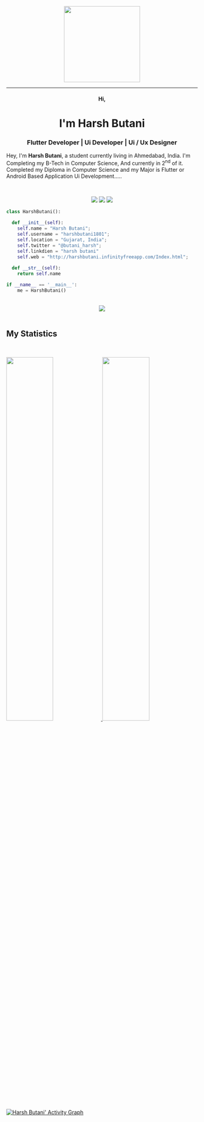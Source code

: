 <p align="center">
  <img src="https://github.com/thompsonemerson/thompsonemerson/raw/master/cover-thompson.png" height="200"/>
</p>

<hr>

<h4 align="center">
  Hi,
</h4>

<h1 align="center">
  <b>I'm Harsh Butani</b>
</h1>


<h3 align="center">Flutter Developer | Ui Developer | Ui / Ux Designer</h3>

Hey, I'm <b>Harsh Butani</b>, a student currently living in Ahmedabad, India. I'm Completing my B-Tech in Computer Science, And currently in 2<sup>nd</sup> of it. Completed my Diploma in Computer Science and my Major is Flutter or Android Based Application Ui Development.....

<br>

<p>
<div align="center">
  <a href="https://flutter.dev/"><img src="https://img.shields.io/badge/-FLUTTER-c58545?style=for-the-badge&logo=flutter&logoColor=c58545&labelColor=282828"></a>
  <a href="https://developer.android.com/"><img src="https://img.shields.io/badge/-ANDROID-d1a01f?style=for-the-badge&logo=android&logoColor=d1a01f&labelColor=282828"></a>
  <a href="https://developer.mozilla.org/en-US/docs/Web/HTML"><img src="https://img.shields.io/badge/-HTML-98b982?style=for-the-badge&logo=html5&logoColor=98b982&labelColor=282828"></a>
</div>
</p>

```python
class HarshButani():
    
  def __init__(self):
    self.name = "Harsh Butani";
    self.username = "harshbutani1801";
    self.location = "Gujarat, India";
    self.twitter = "@butani_harsh";
    self.linkdien = "harsh butani"
    self.web = "http://harshbutani.infinityfreeapp.com/Index.html";
  
  def __str__(self):
    return self.name

if __name__ == '__main__':
    me = HarshButani()
```

<br>

<div align="center">
  <a href="https://open.spotify.com/user/6s6pbtefezpookh8gwnkko15v">
    <img src="https://readme-spotify-tingz.vercel.app/api/now-playing">
  </a>
</div>


<br>


## My Statistics

<br/>
<p align="left">
  <a href="http://harshbutani.infinityfreeapp.com/Index.html">
  <img width="49.5%" src="https://github-readme-stats.vercel.app/api?username=harshbutani1801&show_icons=true&theme=gruvbox&hide_border=true" />
    <img width="49.5%" src="https://github-readme-streak-stats.herokuapp.com/?user=harshbutani1801&theme=gruvbox&hide_border=true" />
<!--     <img align="center" src="https://github-readme-stats.vercel.app/api/top-langs?username=harshbutani1801&theme=gruvbox&show_icons=true&locale=en&layout=compact" alt="akash-chowrasia" /> -->
  </a>
</p>
<br>

[![Harsh Butani' Activity Graph](https://activity-graph.herokuapp.com/graph?username=harshbutani1801&custom_title=Harsh%20Butani's%20Contribution%20Graph&theme=gruvbox&bg_color=282828&hide_border=true&line=d1a01f&point=c58545)](http://harshbutani.infinityfreeapp.com/Index.html)


